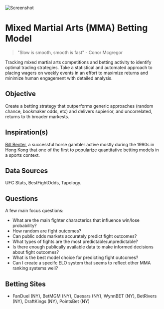 ![Screenshot](https://github.com/wrcarpenter/MMA-Handicapping-Model/blob/main/Project-Image.jpg)

# Mixed Martial Arts (MMA) Betting Model

> "Slow is smooth, smooth is fast" - Conor Mcgregor

Tracking mixed martial arts competitions and betting activity to identify optimal trading strategies. Take a statistical and automated approach to placing wagers on weekly events in an effort to maximize returns and minimize human engagement with detailed analysis. 

## Objective

Create a betting strategy that outperforms generic approaches (random chance, bookmaker odds, etc) and delivers supierior, and uncorrelated, returns to th broader markests.

## Inspiration(s)

[Bill Benter](https://www.casino.org/blog/bill-benter/), a successful horse gambler active mostly during the 1990s in Hong Kong that one of the first to popularize quantitative betting models in a sports context.

## Data Sources

UFC Stats, BestFightOdds, Tapology.

## Questions
A few main focus questions:
* What are the main fighter characterics that influence win/lose probability?
* How random are fight outcomes?
* Can public odds markets accurately predict fight outcomes? 
* What types of fights are the most predictable/unpredictable?
* Is there enough publically available data to make informed decisions about fight outcomes?
* What is the best model choice for predicting fight outcomes?
* Can I create a specifc ELO system that seems to reflect other MMA ranking systems well? 

## Betting Sites

* FanDuel (NY), BetMGM  (NY), Caesars   (NY), WynnBET   (NY), BetRivers  (NY), DraftKings (NY), PointsBet (NY)

